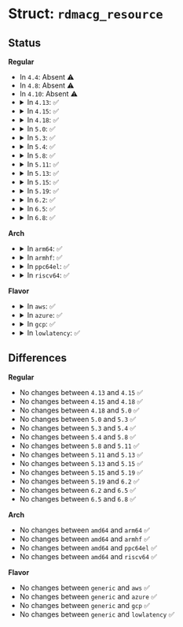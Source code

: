 # Struct: <code>rdmacg_resource</code>

## Status
<b>Regular</b>
<ul>
<li>
In <code>4.4</code>: Absent ⚠️
</li>
<li>
In <code>4.8</code>: Absent ⚠️
</li>
<li>
In <code>4.10</code>: Absent ⚠️
</li>
<li>
<details>
<summary>In <code>4.13</code>: ✅</summary>

```c
struct rdmacg_resource {
    int max;
    int usage;
};
```
</details>
</li>
<li>
<details>
<summary>In <code>4.15</code>: ✅</summary>

```c
struct rdmacg_resource {
    int max;
    int usage;
};
```
</details>
</li>
<li>
<details>
<summary>In <code>4.18</code>: ✅</summary>

```c
struct rdmacg_resource {
    int max;
    int usage;
};
```
</details>
</li>
<li>
<details>
<summary>In <code>5.0</code>: ✅</summary>

```c
struct rdmacg_resource {
    int max;
    int usage;
};
```
</details>
</li>
<li>
<details>
<summary>In <code>5.3</code>: ✅</summary>

```c
struct rdmacg_resource {
    int max;
    int usage;
};
```
</details>
</li>
<li>
<details>
<summary>In <code>5.4</code>: ✅</summary>

```c
struct rdmacg_resource {
    int max;
    int usage;
};
```
</details>
</li>
<li>
<details>
<summary>In <code>5.8</code>: ✅</summary>

```c
struct rdmacg_resource {
    int max;
    int usage;
};
```
</details>
</li>
<li>
<details>
<summary>In <code>5.11</code>: ✅</summary>

```c
struct rdmacg_resource {
    int max;
    int usage;
};
```
</details>
</li>
<li>
<details>
<summary>In <code>5.13</code>: ✅</summary>

```c
struct rdmacg_resource {
    int max;
    int usage;
};
```
</details>
</li>
<li>
<details>
<summary>In <code>5.15</code>: ✅</summary>

```c
struct rdmacg_resource {
    int max;
    int usage;
};
```
</details>
</li>
<li>
<details>
<summary>In <code>5.19</code>: ✅</summary>

```c
struct rdmacg_resource {
    int max;
    int usage;
};
```
</details>
</li>
<li>
<details>
<summary>In <code>6.2</code>: ✅</summary>

```c
struct rdmacg_resource {
    int max;
    int usage;
};
```
</details>
</li>
<li>
<details>
<summary>In <code>6.5</code>: ✅</summary>

```c
struct rdmacg_resource {
    int max;
    int usage;
};
```
</details>
</li>
<li>
<details>
<summary>In <code>6.8</code>: ✅</summary>

```c
struct rdmacg_resource {
    int max;
    int usage;
};
```
</details>
</li>
</ul>
<b>Arch</b>
<ul>
<li>
<details>
<summary>In <code>arm64</code>: ✅</summary>

```c
struct rdmacg_resource {
    int max;
    int usage;
};
```
</details>
</li>
<li>
<details>
<summary>In <code>armhf</code>: ✅</summary>

```c
struct rdmacg_resource {
    int max;
    int usage;
};
```
</details>
</li>
<li>
<details>
<summary>In <code>ppc64el</code>: ✅</summary>

```c
struct rdmacg_resource {
    int max;
    int usage;
};
```
</details>
</li>
<li>
<details>
<summary>In <code>riscv64</code>: ✅</summary>

```c
struct rdmacg_resource {
    int max;
    int usage;
};
```
</details>
</li>
</ul>
<b>Flavor</b>
<ul>
<li>
<details>
<summary>In <code>aws</code>: ✅</summary>

```c
struct rdmacg_resource {
    int max;
    int usage;
};
```
</details>
</li>
<li>
<details>
<summary>In <code>azure</code>: ✅</summary>

```c
struct rdmacg_resource {
    int max;
    int usage;
};
```
</details>
</li>
<li>
<details>
<summary>In <code>gcp</code>: ✅</summary>

```c
struct rdmacg_resource {
    int max;
    int usage;
};
```
</details>
</li>
<li>
<details>
<summary>In <code>lowlatency</code>: ✅</summary>

```c
struct rdmacg_resource {
    int max;
    int usage;
};
```
</details>
</li>
</ul>

## Differences
<b>Regular</b>
<ul>
<li>
No changes between <code>4.13</code> and <code>4.15</code> ✅
</li>
<li>
No changes between <code>4.15</code> and <code>4.18</code> ✅
</li>
<li>
No changes between <code>4.18</code> and <code>5.0</code> ✅
</li>
<li>
No changes between <code>5.0</code> and <code>5.3</code> ✅
</li>
<li>
No changes between <code>5.3</code> and <code>5.4</code> ✅
</li>
<li>
No changes between <code>5.4</code> and <code>5.8</code> ✅
</li>
<li>
No changes between <code>5.8</code> and <code>5.11</code> ✅
</li>
<li>
No changes between <code>5.11</code> and <code>5.13</code> ✅
</li>
<li>
No changes between <code>5.13</code> and <code>5.15</code> ✅
</li>
<li>
No changes between <code>5.15</code> and <code>5.19</code> ✅
</li>
<li>
No changes between <code>5.19</code> and <code>6.2</code> ✅
</li>
<li>
No changes between <code>6.2</code> and <code>6.5</code> ✅
</li>
<li>
No changes between <code>6.5</code> and <code>6.8</code> ✅
</li>
</ul>
<b>Arch</b>
<ul>
<li>
No changes between <code>amd64</code> and <code>arm64</code> ✅
</li>
<li>
No changes between <code>amd64</code> and <code>armhf</code> ✅
</li>
<li>
No changes between <code>amd64</code> and <code>ppc64el</code> ✅
</li>
<li>
No changes between <code>amd64</code> and <code>riscv64</code> ✅
</li>
</ul>
<b>Flavor</b>
<ul>
<li>
No changes between <code>generic</code> and <code>aws</code> ✅
</li>
<li>
No changes between <code>generic</code> and <code>azure</code> ✅
</li>
<li>
No changes between <code>generic</code> and <code>gcp</code> ✅
</li>
<li>
No changes between <code>generic</code> and <code>lowlatency</code> ✅
</li>
</ul>

